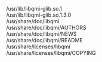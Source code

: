 /usr/lib/libqmi-glib.so.1  
/usr/lib/libqmi-glib.so.1.3.0  
/usr/share/doc/libqmi  
/usr/share/doc/libqmi/AUTHORS  
/usr/share/doc/libqmi/NEWS  
/usr/share/doc/libqmi/README  
/usr/share/licenses/libqmi  
/usr/share/licenses/libqmi/COPYING  
